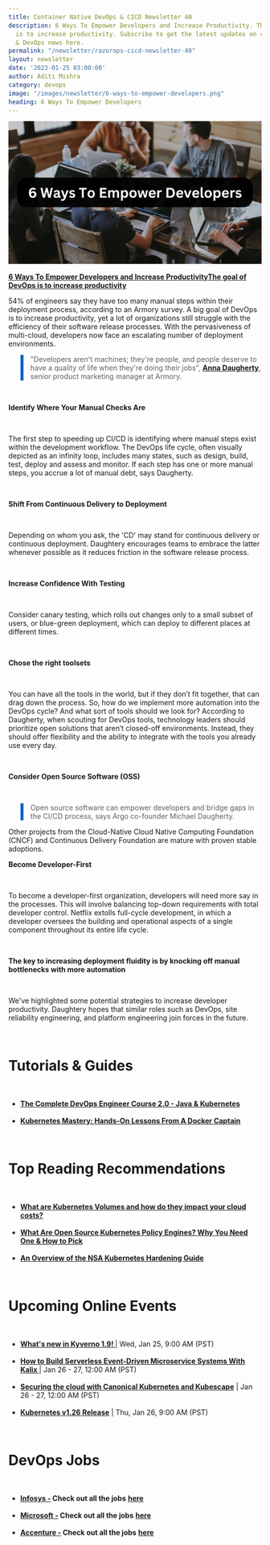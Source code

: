 ```yaml
---
title: Container Native DevOps & CICD Newsletter 40
description: 6 Ways To Empower Developers and Increase Productivity. The goal of DevOps
  is to increase productivity. Subscribe to get the latest updates on container-native
  & DevOps news here.
permalink: "/newsletter/razorops-cicd-newsletter-40"
layout: newsletter
date: '2023-01-25 03:00:00'
author: Aditi Mishra
category: devops
image: "/images/newsletter/6-ways-to-empower-developers.png"
heading: 6 Ways To Empower Developers
---
```


![](/images/newsletter/6-ways-to-empower-developers.png)
<br>

<a href="https://devops.com/6-ways-to-empower-developers-and-increase-productivity/" target="_blank"><b>6 Ways To Empower Developers and Increase ProductivityThe goal of DevOps is to increase productivity</b></a>

54% of engineers say they have too many manual steps within their deployment process, according to an Armory survey. A big goal of DevOps is to increase productivity, yet a lot of organizations still struggle with the efficiency of their software release processes. With the pervasiveness of multi-cloud, developers now face an escalating number of deployment environments.

<blockquote  style="border-left: 0.4rem solid #0a66c2;">
"Developers aren't machines; they're people, and people deserve to have a quality of life when they're doing their jobs", <a href="https://techstrong.tv/videos/interviews/state-of-deployment-practices-anna-daugherty-armory" target="_blank"><b>Anna Daugherty</b></a>, senior product marketing manager at Armory.
</blockquote>

<br>

<b> Identify Where Your Manual Checks Are </b>

<br>

The first step to speeding up CI/CD is identifying where manual steps exist within the development workflow. The DevOps life cycle, often visually depicted as an infinity loop, includes many states, such as design, build, test, deploy and assess and monitor. If each step has one or more manual steps, you accrue a lot of manual debt, says Daugherty.

<br>


<b> Shift From Continuous Delivery to Deployment </b>

<br>

Depending on whom you ask, the 'CD' may stand for continuous delivery or continuous deployment. Daughtery encourages teams to embrace the latter whenever possible as it reduces friction in the software release process.

<br>

<b> Increase Confidence With Testing </b>

<br>

Consider canary testing, which rolls out changes only to a small subset of users, or blue-green deployment, which can deploy to different places at different times.

<br>

<b> Chose the right toolsets </b>

<br>

You can have all the tools in the world, but if they don’t fit together, that can drag down the process. So, how do we implement more automation into the DevOps cycle? And what sort of tools should we look for? According to Daugherty, when scouting for DevOps tools, technology leaders should prioritize open solutions that aren’t closed-off environments. Instead, they should offer flexibility and the ability to integrate with the tools you already use every day.

<br>

<b> Consider Open Source Software (OSS) </b>

<br>

<blockquote  style="border-left: 0.4rem solid #0a66c2;">
Open source software can empower developers and bridge gaps in the CI/CD process, says Argo co-founder Michael Daugherty.
</blockquote>
Other projects from the Cloud-Native Cloud Native Computing Foundation (CNCF) and Continuous Delivery Foundation are mature with proven stable adoptions.

<br>

<b> Become Developer-First </b>

<br>

To become a developer-first organization, developers will need more say in the processes. This will involve balancing top-down requirements with total developer control. Netflix extolls full-cycle development, in which a developer oversees the building and operational aspects of a single component throughout its entire life cycle.

<br>

<b> The key to increasing deployment fluidity is by knocking off manual bottlenecks with more automation </b>

<br>

We've highlighted some potential strategies to increase developer productivity. Daughtery hopes that similar roles such as DevOps, site reliability engineering, and platform engineering join forces in the future.


<br>

# Tutorials & Guides

<br>
<ul>
<li>
<a href="https://www.udemy.com/course/the-complete-devops-engineer-course-20-java-kubernetes/" target="_blank"><b>The Complete DevOps Engineer Course 2.0 - Java & Kubernetes</b></a>
	</li>
<br>
<li>
<a href="https://www.udemy.com/course/kubernetesmastery/" target="_blank"><b>Kubernetes Mastery: Hands-On Lessons From A Docker Captain</b></a>
	</li>
</ul>

<br>

# Top Reading Recommendations

<br>
<ul>
<li>
<a href="https://wire19.com/what-are-kubernetes-volumes-and-how-they-impact-cloud-costs/" target="_blank"><b>What are Kubernetes Volumes and how do they impact your cloud costs?</b></a>
	</li>
<br>
<li>
<a href="https://securityboulevard.com/2023/01/what-are-open-source-kubernetes-policy-engines-why-you-need-one-how-to-pick/" target="_blank"><b>What Are Open Source Kubernetes Policy Engines? Why You Need One & How to Pick</b></a>
	</li>
	<br>
<li>
<a href="https://securityboulevard.com/2023/01/an-overview-of-the-nsa-kubernetes-hardening-guide/" target="_blank"><b>An Overview of the NSA Kubernetes Hardening Guide</b></a>
	</li>
	</ul>

<br>


# Upcoming Online Events
<br>

<ul>
<li>
<a href="https://community.cncf.io/events/details/cncf-cncf-online-programs-presents-cloud-native-live-whats-new-in-kyverno-19/" target="_blank"><b> What's new in Kyverno 1.9! </b></a> | Wed, Jan 25, 9:00 AM (PST)
	</li>
<br>
<li>
<a href="https://community.cncf.io/events/details/cncf-cncf-online-programs-presents-cncf-on-demand-webinar-how-to-build-serverless-event-driven-microservice-systems-with-kalix/" target="_blank"><b> How to Build Serverless Event-Driven Microservice Systems With Kalix </b></a> | Jan 26 - 27, 12:00 AM (PST)
	</li>
	<br>
<li>
<a href="https://community.cncf.io/events/details/cncf-cncf-online-programs-presents-cncf-on-demand-webinar-securing-the-cloud-with-canonical-kubernetes-and-kubescape/" target="_blank"><b> Securing the cloud with Canonical Kubernetes and Kubescape</b></a> | Jan 26 - 27, 12:00 AM (PST)
	</li>
	<br>
<li>
<a href="https://community.cncf.io/events/details/cncf-cncf-online-programs-presents-cncf-live-webinar-kubernetes-v126-release-1/" target="_blank"><b> Kubernetes v1.26 Release</b></a> | Thu, Jan 26, 9:00 AM (PST)
	</li>
	</ul>
<br>
	

# DevOps Jobs
<br>

<ul>
<li>
<a href="https://www.linkedin.com/company/infosys/?lipi=urn%3Ali%3Apage%3Ad_flagship3_pulse_read%3BY%2FTvSIIxS%2BuSVc1XuCZXTQ%3D%3D" target="_blank"><b>Infosys -</b></a><b> Check out all the jobs</b> <a href="https://www.linkedin.com/jobs/search/?currentJobId=3440515433&f_C=1283&geoId=103644278&keywords=devops&location=United%20States&refresh=true&lipi=urn%3Ali%3Apage%3Ad_flagship3_pulse_read%3BKpNGLW%2B%2BTha7BAZlDtmaGA%3D%3D" target="_blank"><b> here</b></a> 
	</li>
	<br>	
	<li>
<a href="https://www.linkedin.com/company/microsoft/?lipi=urn%3Ali%3Apage%3Ad_flagship3_pulse_read%3BY%2FTvSIIxS%2BuSVc1XuCZXTQ%3D%3D" target="_blank"><b>Microsoft -</b></a><b> Check out all the jobs</b> <a href="https://www.linkedin.com/jobs/search/?currentJobId=3414477236&f_C=1035&keywords=devops&refresh=true&lipi=urn%3Ali%3Apage%3Ad_flagship3_pulse_read%3BKpNGLW%2B%2BTha7BAZlDtmaGA%3D%3D" target="_blank"><b> here</b></a> 
	</li>
	<br>	
	<li>
<a href="https://www.linkedin.com/company/accenture/?lipi=urn%3Ali%3Apage%3Ad_flagship3_pulse_read%3BY%2FTvSIIxS%2BuSVc1XuCZXTQ%3D%3D" target="_blank"><b>Accenture -</b></a><b> Check out all the jobs</b> <a href="https://www.linkedin.com/jobs/search/?currentJobId=3422755785&f_C=1033&keywords=devops&refresh=true&lipi=urn%3Ali%3Apage%3Ad_flagship3_pulse_read%3BKpNGLW%2B%2BTha7BAZlDtmaGA%3D%3D" target="_blank"><b> here</b></a> 
	</li>
	</ul>
